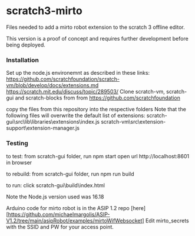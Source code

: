 # scratch3-mirto
Files needed to add a mirto robot extension to the scratch 3 offline editor.

This version is a proof of concept and requires further development before being deployed.

### Installation ###
Set up the node.js environemnt as described in these links:
  https://github.com/scratchfoundation/scratch-vm/blob/develop/docs/extensions.md
  https://scratch.mit.edu/discuss/topic/289503/
Clone scratch-vm, scratch-gui and scratch-blocks from from https://github.com/scratchfoundation

copy the files from this repository into the respective folders
Note that the following files will overwrite the default list of extensions:
  scratch-gui\src\lib\libraries\extensions\index.js
  scratch-vm\src\extension-support\extension-manager.js  

### Testing ###
to test:
	from scratch-gui folder, run
		npm start
                open url http://localhost:8601  in browser 

to rebuild:
	from scratch-gui folder, run
		npm run build

to run: click scratch-gui\build\index.html

Note the Node.js  version used was 16.18

Arduino code for mirto robot is in the ASIP 1.2 repo [here][https://github.com/michaelmargolis/ASIP-V1.2/tree/main/asipRobot/examples/mirtoWifWebsocket]
Edit mirto_secrets with the SSID and PW for your access point.
